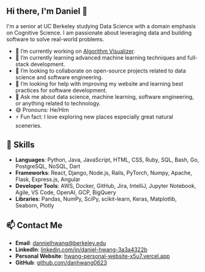 ## Hi there, I'm Daniel 👋

I'm a senior at UC Berkeley studying Data Science with a domain emphasis on Cognitive Science. I am passionate about leveraging data and building software to solve real-world problems.

- 🔭 I’m currently working on [Algorithm Visualizer](https://algorithm-visualizer-henna.vercel.app).
- 🌱 I’m currently learning advanced machine learning techniques and full-stack development.
- 👯 I’m looking to collaborate on open-source projects related to data science and software engineering.
- 🤔 I’m looking for help with improving my website and learning best practices for software development.
- 💬 Ask me about data science, machine learning, software engineering, or anything related to technology.
- 😄 Pronouns: He/Him
- ⚡ Fun fact: I love exploring new places especially great natural sceneries. 

## 🚀 Skills

- **Languages**: Python, Java, JavaScript, HTML, CSS, Ruby, SQL, Bash, Go, PostgreSQL, NoSQL, Dart
- **Frameworks**: React, Django, Node.js, Rails, PyTorch, Numpy, Apache, Flask, Express.js, Angular
- **Developer Tools**: AWS, Docker, GitHub, Jira, IntelliJ, Jupyter Notebook, Agile, VS Code, OpenAI, GCP, BigQuery
- **Libraries**: Pandas, NumPy, SciPy, scikit-learn, Keras, Matplotlib, Seaborn, Plotly

## 📫 Contact Me

- **Email**: [dannielhwang@berkeley.edu](mailto:dannielhwang@berkeley.edu)
- **LinkedIn**: [linkedin.com/in/daniel-hwang-3a3a4322b](https://www.linkedin.com/in/daniel-hwang-3a3a4322b/)
- **Personal Website**: [hwang-personal-website-x5u7.vercel.app](https://hwang-personal-website-x5u7.vercel.app)
- **GitHub**: [github.com/danhwang0623](https://github.com/danhwang0623)

